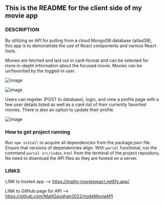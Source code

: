 ## This is the README for the client side of my movie app

### DESCRIPTION

By utilizing an API for pulling from a cloud MongoDB database (atlasDB), this app is to demonstrate the use of React components and various React tools. 

Movies are fetched and laid out in card-format and can be selected for more in-depth information about the focused movie. Movies can be un/favorited by the logged-in user. 

![image](https://github.com/MattGaughan2022/client-movieApp/assets/80429635/3ec0f36a-634f-484b-8798-c34cfd14c116)

![image](https://github.com/MattGaughan2022/client-movieApp/assets/80429635/49bd08d8-2aa5-495b-88ac-b2639cfd6daa)

Users can register (POST to database), login, and view a profile page with a few user details listed as well as a card-list of their currently favorited movies. There is also an option to update their profile.

![image](https://github.com/MattGaughan2022/client-movieApp/assets/80429635/f9077cdd-15d0-48bc-ba50-18f3b62aaf15)


### How to get project running

Run `npm install` to acquire all dependencies from the package.json file. Ensure that versions of dependencies align. With `parcel` functional, run the command `parcel src/index.html` from the terminal of the project repository. No need to download the API files as they are hosted on a server.

### LINKS 
LINK to hosted app --> https://mattg-moviesreact.netlify.app/ 

LINK to GitHub page for API --> https://github.com/MattGaughan2022/nodeMovieAPI 


